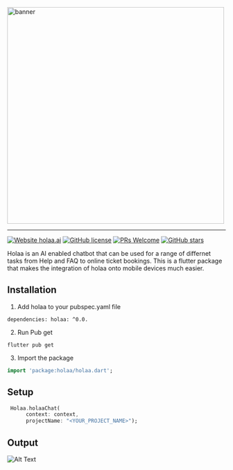 
<img src="assets/banner.png" alt="banner" width="500"/>

---

[![Website holaa.ai](https://img.shields.io/website-up-down-green-red/http/monip.org.svg)](https://holaa.ai/)
[![GitHub license](https://img.shields.io/github/license/Naereen/StrapDown.js.svg)](https://github.com/innovationincubatoradvisory/holaa-flutter/blob/master/holaa/LICENSE)
[![PRs Welcome](https://img.shields.io/badge/PRs-welcome-brightgreen.svg?style=flat-square)](https://github.com/innovationincubatoradvisory/holaa-flutter/pulls)
[![GitHub stars](https://img.shields.io/github/stars/innovationincubatoradvisory/holaa-flutter.svg?style=social&label=Star&maxAge=2592000)](https://github.com/innovationincubatoradvisory/holaa-flutter/stargazers/)

Holaa is an AI enabled chatbot that can be used for a range of differnet tasks from Help and FAQ to online ticket bookings. This is a flutter package that makes the integration of holaa onto mobile devices much easier.

## Installation 

1. Add holaa to your pubspec.yaml file

  `dependencies:
  holaa: ^0.0.`

2. Run Pub get

`flutter pub get`

3. Import the package

  ```dart 
import 'package:holaa/holaa.dart';
```


## Setup


```dart
 Holaa.holaaChat( 
      context: context, 
      projectName: "<YOUR_PROJECT_NAME>");
```
## Output
![Alt Text](assets/output.gif)
